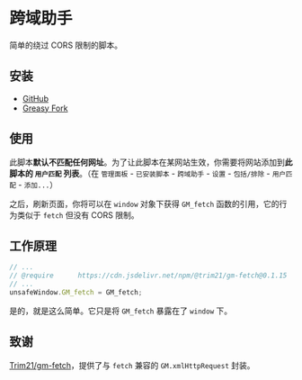 # 跨域助手

简单的绕过 CORS 限制的脚本。

## 安装

- [GitHub](https://github.com/PRO-2684/gadgets/raw/main/CORS_helper/cors.js)
- [Greasy Fork](https://update.greasyfork.org/scripts/508769/CORS%20Helper.user.js)

## 使用

此脚本**默认不匹配任何网址**。为了让此脚本在某网站生效，你需要将网站添加到**此脚本的 `用户匹配` 列表**。（在 `管理面板` - `已安装脚本` - `跨域助手` - `设置` - `包括/排除` - `用户匹配` - `添加...`）

之后，刷新页面，你将可以在 `window` 对象下获得 `GM_fetch` 函数的引用，它的行为类似于 `fetch` 但没有 CORS 限制。

## 工作原理

```javascript
// ...
// @require      https://cdn.jsdelivr.net/npm/@trim21/gm-fetch@0.1.15
// ...
unsafeWindow.GM_fetch = GM_fetch;
```

是的，就是这么简单。它只是将 `GM_fetch` 暴露在了 `window` 下。

## 致谢

[Trim21/gm-fetch](https://github.com/Trim21/gm-fetch)，提供了与 `fetch` 兼容的 `GM.xmlHttpRequest` 封装。
